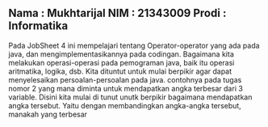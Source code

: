 ## Nama : Mukhtarijal     NIM : 21343009      Prodi : Informatika

Pada JobSheet 4 ini mempelajari tentang Operator-operator yang ada pada java, dan mengimplementasikannya pada codingan. Bagaimana kita melakukan operasi-operasi pada pemograman java, baik itu operasi aritmatika, logika, dsb. Kita dituntut untuk mulai berpikir agar dapat menyelesaikan persoalan-persoalan pada java. contohnya pada tugas nomor 2 yang mana diminta untuk mendapatkan angka terbesar dari 3 variable. Disini kita mulai di tunut unutk berpikir bagaimana mendapatkan angka tersebut. Yaitu dengan membandingkan angka-angka tersebut, manakah yang terbesar
